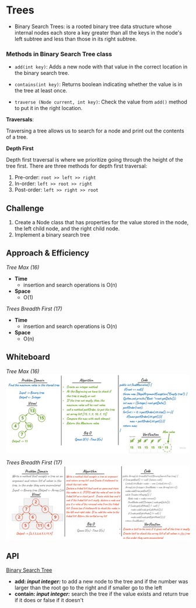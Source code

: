 # Trees
- Binary Search Trees: is a rooted binary tree data structure whose internal nodes each store a key greater than all the keys in the node's left subtree and less than those in its right subtree.

### Methods in Binary Search Tree class

* `add(int key)`: Adds a new node with that value in the correct location in the binary search tree.

* `contains(int key)`: Returns boolean indicating whether the value is in the tree at least once.

* `traverse (Node current, int key)`: Check the value from `add()` method to put it in the right location.

**Traversals**:

Traversing a tree allows us to search for a node and print out the contents of a tree.

**Depth First**

Depth first traversal is where we prioritize going through the height of the tree first. There are three methods for depth first traversal:
1. Pre-order: `root >> left >> right`
2. In-order: `left >> root >> right`
3. Post-order: `left >> right >> root`

## Challenge
1. Create a Node class that has properties for the value stored in the node, the left child node, and the right child node.
2. Implement a binary search tree

## Approach & Efficiency

*Tree Max (16)*

- **Time**
    - insertion and search operations is O(n)
- **Space**
    - O(1)

*Trees Breadth First (17)*
- **Time**
  - insertion and search operations is O(n)
- **Space**
  - O(n)

## Whiteboard 
*Tree Max (16)*
![IMG](trees-max.jpg)


*Trees Breadth First (17)*
![IMG1](trees-beadth.jpg)

## API 
[Binary Search Tree](challenges/trees/lib/src/main/java/trees/BinarySearchTree.java)
- **add: *input integer:*** to add a new node to the tree and if the number was larger than the root go to the right and if smaller go to the left
- **contain: *input integer:*** search the tree if the value exists and return true if it does or false if it doesn't

